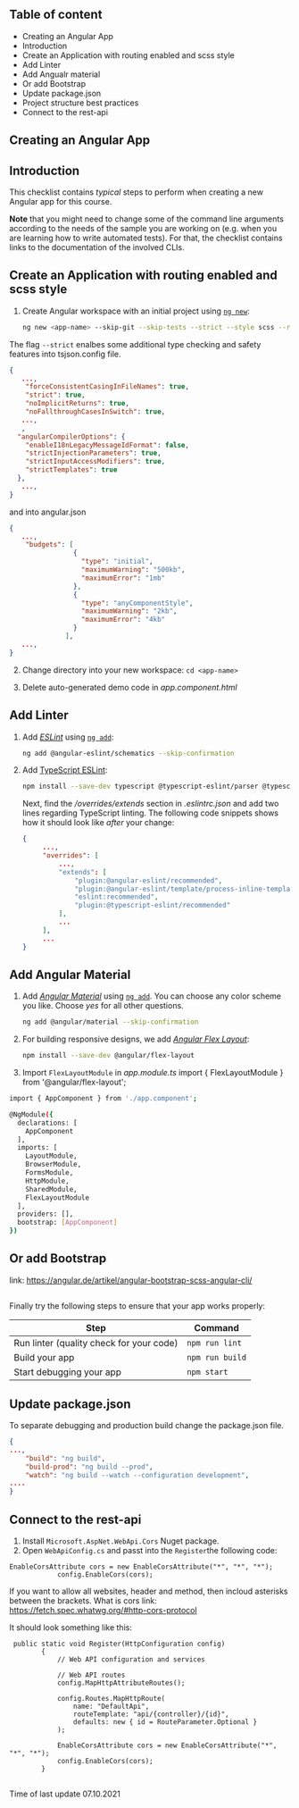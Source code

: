 ## Table of content
* Creating an Angular App
* Introduction
* Create an Application with routing enabled and scss style
* Add Linter
* Add Angualr material
* Or add Bootstrap
* Update package.json
* Project structure best practices
* Connect to the rest-api


## Creating an Angular App

## Introduction

This checklist contains *typical* steps to perform when creating a new Angular app for this course.

**Note** that you might need to change some of the command line arguments according to the needs of the sample you are working on (e.g. when you are learning how to write automated tests). For that, the checklist contains links to the documentation of the involved CLIs.

## Create an Application with routing enabled and scss style

1. Create Angular workspace with an initial project using [`ng new`](https://angular.io/cli/new):

   ```bash
   ng new <app-name> --skip-git --skip-tests --strict --style scss --routing
   ```
The flag `--strict` enalbes some additional type checking and safety features into tsjson.config file. 
``` json
{
   ...,
    "forceConsistentCasingInFileNames": true,
    "strict": true,
    "noImplicitReturns": true,
    "noFallthroughCasesInSwitch": true,
   ...,
   ,
  "angularCompilerOptions": {
    "enableI18nLegacyMessageIdFormat": false,
    "strictInjectionParameters": true,
    "strictInputAccessModifiers": true,
    "strictTemplates": true
  },
   ...,
}
```
and into angular.json
```json
{
   ...,
    "budgets": [
                {
                  "type": "initial",
                  "maximumWarning": "500kb",
                  "maximumError": "1mb"
                },
                {
                  "type": "anyComponentStyle",
                  "maximumWarning": "2kb",
                  "maximumError": "4kb"
                }
              ],
   ...,
}
```
2. Change directory into your new workspace: `cd <app-name>`

3. Delete auto-generated demo code in *app.component.html*

## Add Linter

1. Add [*ESLint*](https://eslint.org/) using [`ng add`](https://github.com/angular-eslint/angular-eslint#quick-start-with-angular-v12-and-later):

   ```bash
   ng add @angular-eslint/schematics --skip-confirmation
   ```

2. Add [TypeScript ESLint](https://github.com/typescript-eslint/typescript-eslint#readme):

   ```bash
   npm install --save-dev typescript @typescript-eslint/parser @typescript-eslint/eslint-plugin
   ```

   Next, find the */overrides/extends* section in *.eslintrc.json* and add two lines regarding TypeScript linting. The following code snippets shows how it should look like *after* your change:

   ```json
   {
        ...,
        "overrides": [
            ...,
            "extends": [
                "plugin:@angular-eslint/recommended",
                "plugin:@angular-eslint/template/process-inline-templates",
                "eslint:recommended",
                "plugin:@typescript-eslint/recommended"
            ],
            ...
        ],
        ...
   }
   ```

## Add Angular Material

1. Add [*Angular Material*](https://material.angular.io/) using [`ng add`](https://material.angular.io/guide/getting-started). You can choose any color scheme you like. Choose *yes* for all other questions.

    ```bash
    ng add @angular/material --skip-confirmation
    ```

2. For building responsive designs, we add [*Angular Flex Layout*](https://github.com/angular/flex-layout):

    ```bash
    npm install --save-dev @angular/flex-layout
    ```

3. Import `FlexLayoutModule` in *app.module.ts*
import { FlexLayoutModule } from '@angular/flex-layout';

```bash
import { AppComponent } from './app.component';

@NgModule({
  declarations: [
    AppComponent
  ],
  imports: [
    LayoutModule,
    BrowserModule,
    FormsModule,
    HttpModule,
    SharedModule,
    FlexLayoutModule
  ],
  providers: [],
  bootstrap: [AppComponent]
})
```
 ## Or add Bootstrap
 link: https://angular.de/artikel/angular-bootstrap-scss-angular-cli/
 
 ##
 Finally try the following steps to ensure that your app works properly:

| Step                                     | Command         |
| ---------------------------------------- | --------------- |
| Run linter (quality check for your code) | `npm run lint`  |
| Build your app                           | `npm run build` |
| Start debugging your app                 | `npm start`     |
    
## Update package.json
To separate debugging and production build change the package.json file.

```json
{
...,
    "build": "ng build",
    "build-prod": "ng build --prod",
    "watch": "ng build --watch --configuration development",
....
}
```

## Connect to the rest-api

1. Install `Microsoft.AspNet.WebApi.Cors` Nuget package.
2. Open `WebApiConfig.cs` and passt into the `Register`the following code:
```
EnableCorsAttribute cors = new EnableCorsAttribute("*", "*", "*");
            config.EnableCors(cors);
```
If you want to allow all websites, header and method, then incloud asterisks between the brackets.
What is cors link: https://fetch.spec.whatwg.org/#http-cors-protocol

It should look something like this:
```
 public static void Register(HttpConfiguration config)
        {
            // Web API configuration and services

            // Web API routes
            config.MapHttpAttributeRoutes();

            config.Routes.MapHttpRoute(
                name: "DefaultApi",
                routeTemplate: "api/{controller}/{id}",
                defaults: new { id = RouteParameter.Optional }
            );

            EnableCorsAttribute cors = new EnableCorsAttribute("*", "*", "*");
            config.EnableCors(cors);
        }
```

 ##
 Time of last update 07.10.2021
 
